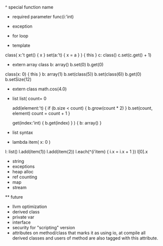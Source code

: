 ^ special function name

* required parameter
func(i:'int)

* exception

* for loop

* template

class<t>(
	x:'t
	get() { x }
	set(a:'t) { x = a }
) { this }
c: class<int>()
c.set(c.get() + 1)

* extern array class
b: array<int>()
b.set(0)
b.get(0)

class(x: 0) { this }
b: array<class>(1)
b.set(class(5))
b.set(class(6))
b.get(0)
b.setSize(12)

* extern class
math.cos(4.0)

* list
list<t>(
	count= 0
	
	add(element:'t) {
		if (b.size < count) {
			b.grow(count * 2)
		}
		b.set(count, element)
		count = count + 1 
	}
	
	get(index:'int) {
		b.get(index)
	}
) {
	b: array<t>()
}

* list syntax
* lambda
item(
	x: 0
)

l: list<item>()
l.add(item(1))
l.add(item(2))
l.each(^(i'item) { 
	i.x = i.x + 1
})
l[0].x

* string
* exceptions
* heap alloc
* ref counting
* map
* stream

** future
* llvm optimization
* derived class
* private var
* interface
* security for "scripting" version
* attributes on method/class that marks it as using io, at compile all derived classes and users of method are also tagged with this attribute.

